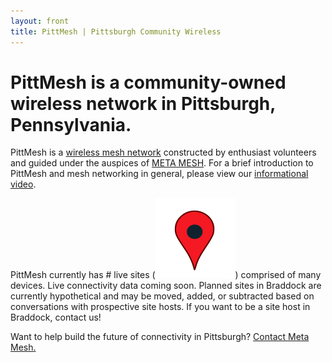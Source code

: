 ```yaml
---
layout: front
title: PittMesh | Pittsburgh Community Wireless
---
```

# PittMesh is a community-owned wireless network in Pittsburgh, Pennsylvania.

PittMesh is a [wireless mesh network](https://en.wikipedia.org/wiki/Wireless_mesh_network)
constructed by enthusiast volunteers and
guided under the auspices of [META MESH](http://www.metamesh.org). For a brief
introduction to PittMesh and mesh networking in general, please view our
[informational video](https://www.youtube.com/watch?v=OvAT7DTspaM).

PittMesh currently has <span id="live">#</span> live sites (<img alt="Live sites are red pins." src="/node-data/map-pin-live.svg" class="info-pin"/>) comprised of <span id="device_count">many</span> devices. <span id="planned"> </span> <span id="ptpLinks"> </span> Live connectivity data coming soon. Planned sites in Braddock are currently hypothetical and may be moved, added, or subtracted based on conversations with prospective site hosts. If you want to be a site host in Braddock, contact us!

Want to help build the future of connectivity in Pittsburgh?
[Contact Meta Mesh.](http://www.metamesh.org/#!contact-meta-mesh/c24vq)

